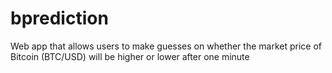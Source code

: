 # bprediction
 Web app that allows users to make guesses on whether the market price of Bitcoin (BTC/USD) will be higher or lower after one minute
